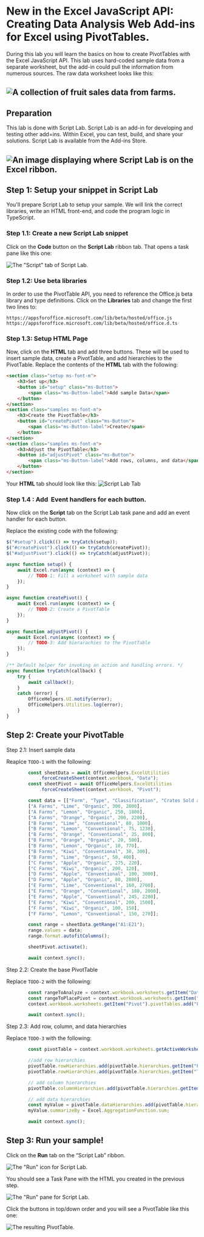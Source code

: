 # New in the Excel JavaScript API: Creating Data Analysis Web Add-ins for Excel using PivotTables.

During this lab you will learn the basics on how to create PivotTables with the Excel JavaScript API. This lab uses hard-coded sample data from a separate worksheet, but the add-in could pull the information from numerous sources. The raw data worksheet looks like this:

## ![A collection of fruit sales data from farms.](images/image7.png)

## Preparation

This lab is done with Script Lab. Script Lab is an add-in for developing and testing other add=ins. Within Excel, you can test, build, and share your solutions. Script Lab is available from the Add-ins Store.

## ![An image displaying where Script Lab is on the Excel ribbon.](images/image1.png)

## Step 1: Setup your snippet in Script Lab

You'll prepare Script Lab to setup your sample. We will link the correct libraries, write an HTML front-end, and code the program logic in TypeScript.

### Step 1.1: Create a new Script Lab snippet

Click on the **Code** button on the **Script Lab** ribbon tab. That opens a task pane like this one:

![The "Script" tab of Script Lab.](images/image2.png)

### Step 1.2: Use beta libraries

In order to use the PivotTable API, you need to reference the Office.js beta library and type definitions. Click on the **Libraries** tab and change the first two lines to:

```
https://appsforoffice.microsoft.com/lib/beta/hosted/office.js
https://appsforoffice.microsoft.com/lib/beta/hosted/office.d.ts
```

### Step 1.3: Setup HTML Page

Now, click on the **HTML** tab and add three buttons. These will be used to insert sample data, create a PivotTable, and add hierarchies to the PivotTable. Replace the contents of the **HTML** tab with the following:

```html
<section class="setup ms-font-m">
    <h3>Set up</h3>
    <button id="setup" class="ms-Button">
        <span class="ms-Button-label">Add sample Data</span>
    </button>
</section>
<section class="samples ms-font-m">
    <h3>Create the PivotTable</h3>
    <button id="createPivot" class="ms-Button">
        <span class="ms-Button-label">Create</span>
    </button>
</section>
<section class="samples ms-font-m">
    <h3>Adjust the PivotTable</h3>
    <button id="adjustPivot" class="ms-Button">
        <span class="ms-Button-label">Add rows, columns, and data</span>
    </button>
</section>
```

Your **HTML** tab should look like this:
![Script Lab Tab](images/image3.png)

### Step 1.4 : Add  Event handlers for each button.

Now click on the **Script** tab on the Script Lab task pane and add an event handler for each button.

Replace the existing code with the following:

```typescript
$("#setup").click(() => tryCatch(setup));
$("#createPivot").click(() => tryCatch(createPivot));
$("#adjustPivot").click(() => tryCatch(adjustPivot));

async function setup() {
    await Excel.run(async (context) => {
        // TODO-1: Fill a worksheet with sample data
    });
}

async function createPivot() {
    await Excel.run(async (context) => {
        // TODO-2: Create a PivotTable
    });
}

async function adjustPivot() {
    await Excel.run(async (context) => {
        // TODO-3: Add hierarachies to the PivotTable
    });
}

/** Default helper for invoking an action and handling errors. */
async function tryCatch(callback) {
    try {
        await callback();
    }
    catch (error) {
        OfficeHelpers.UI.notify(error);
        OfficeHelpers.Utilities.log(error);
    }
}
```
## Step 2: Create your PivotTable 

Step 2.1: Insert sample data

Reaplce `TODO-1` with the following:

```typescript
        const sheetData = await OfficeHelpers.ExcelUtilities
            .forceCreateSheet(context.workbook, "Data");
        const sheetPivot = await OfficeHelpers.ExcelUtilities
            .forceCreateSheet(context.workbook, "Pivot");

        const data = [["Farm", "Type", "Classification", "Crates Sold at Farm", "Crates Sold Wholesale"],
        ["A Farms", "Lime", "Organic", 300, 2000],
        ["A Farms", "Lemon", "Organic", 250, 1800],
        ["A Farms", "Orange", "Organic", 200, 2200],
        ["B Farms", "Lime", "Conventional", 80, 1000],
        ["B Farms", "Lemon", "Conventional", 75, 1230],
        ["B Farms", "Orange", "Conventional", 25, 800],
        ["B Farms", "Orange", "Organic", 20, 500],
        ["B Farms", "Lemon", "Organic", 10, 770],
        ["B Farms", "Kiwi", "Conventional", 30, 300],
        ["B Farms", "Lime", "Organic", 50, 400],
        ["C Farms", "Apple", "Organic", 275, 220],
        ["C Farms", "Kiwi", "Organic", 200, 120],
        ["D Farms", "Apple", "Conventional", 100, 3000],
        ["D Farms", "Apple", "Organic", 80, 2800],
        ["E Farms", "Lime", "Conventional", 160, 2700],
        ["E Farms", "Orange", "Conventional", 180, 2000],
        ["E Farms", "Apple", "Conventional", 245, 2200],
        ["E Farms", "Kiwi", "Conventional", 200, 1500],
        ["F Farms", "Kiwi", "Organic", 100, 150],
        ["F Farms", "Lemon", "Conventional", 150, 270]];

        const range = sheetData.getRange("A1:E21");
        range.values = data;
        range.format.autofitColumns();

        sheetPivot.activate();

        await context.sync();
```

Step 2.2: Create the base PivotTable

Replace `TODO-2` with the following:

```typescript
        const rangeToAnalyze = context.workbook.worksheets.getItem("Data").getRange("A1:E21");
        const rangeToPlacePivot = context.workbook.worksheets.getItem("Pivot").getRange("A2");
        context.workbook.worksheets.getItem("Pivot").pivotTables.add("Farm Sales", rangeToAnalyze, rangeToPlacePivot);

        await context.sync();
```

Step 2.3: Add row, column, and data hierarchies

Replace `TODO-3` with the following:

```typescript
		const pivotTable = context.workbook.worksheets.getActiveWorksheet().pivotTables.getItem("Farm Sales");

		//add row hierarchies
		pivotTable.rowHierarchies.add(pivotTable.hierarchies.getItem("Farm"));
		pivotTable.rowHierarchies.add(pivotTable.hierarchies.getItem("Type"));

		// add column hierarchies
		pivotTable.columnHierarchies.add(pivotTable.hierarchies.getItem("Classification");

		// add data hierarchies
		const myValue = pivotTable.dataHierarchies.add(pivotTable.hierarchies.getItem("Crates Sold at Farm"));
		myValue.summarizeBy = Excel.AggregationFunction.sum;

		await context.sync();
```

## Step 3: Run your sample!

Click on the **Run** tab on the “Script Lab” ribbon.

![The "Run" icon for Script Lab.](images/image4.png)

You should see a Task Pane with the HTML you created in the previous step.


![The "Run" pane for Script Lab.](images/image5.png)

Click the buttons in top/down order and you will see a PivotTable like this one:


![The resulting PivotTable.](images/image6.png)
